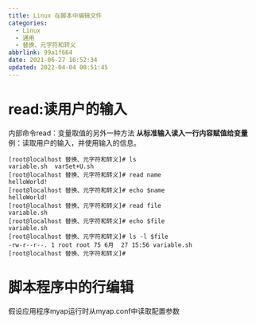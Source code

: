 ```yaml
---
title: Linux 在脚本中编辑文件
categories: 
  - Linux
  - 通用
  - 替换、元字符和转义
abbrlink: 99a1f664
date: 2021-06-27 16:52:34
updated: 2022-04-04 00:51:45
---
```

# read:读用户的输入
内部命令read：变量取值的另外一种方法
**从标准输入读入一行内容赋值给变量**
例：读取用户的输入，并使用输入的信息。
```
[root@localhost 替换、元字符和转义]# ls
variable.sh  varSet+U.sh
[root@localhost 替换、元字符和转义]# read name
helloWorld!
[root@localhost 替换、元字符和转义]# echo $name
helloWorld!
[root@localhost 替换、元字符和转义]# read file
variable.sh   
[root@localhost 替换、元字符和转义]# echo $file 
variable.sh
[root@localhost 替换、元字符和转义]# ls -l $file 
-rw-r--r--. 1 root root 75 6月  27 15:56 variable.sh
[root@localhost 替换、元字符和转义]# 
```

# 脚本程序中的行编辑
假设应用程序myap运行时从myap.conf中读取配置参数
